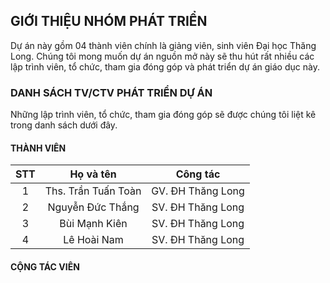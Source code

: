 ## GIỚI THIỆU NHÓM PHÁT TRIỂN
Dự án này gồm 04 thành viên chính là giảng viên, sinh viên Đại học Thăng Long. Chúng tôi mong muốn dự án nguồn mở này sẽ
thu hút rất nhiều các lập trình viên, tổ chức, tham gia đóng góp và phát triển dự án giáo dục này.
### DANH SÁCH TV/CTV PHÁT TRIỂN DỰ ÁN

Những lập trình viên, tổ chức, tham gia đóng góp sẽ được chúng tôi liệt kê trong danh sách dưới đây.

#### THÀNH VIÊN
| STT   |      Họ và tên      |  Công tác |
|:----------:|:-------------:|:------:|
| 1 |  Ths. Trần Tuấn Toàn | GV. ĐH Thăng Long |
| 2 |  Nguyễn Đức Thắng  |   SV. ĐH Thăng Long |
| 3 | Bùi Mạnh Kiên |    SV. ĐH Thăng Long |
| 4 | Lê Hoài Nam |    SV. ĐH Thăng Long |

#### CỘNG TÁC VIÊN
